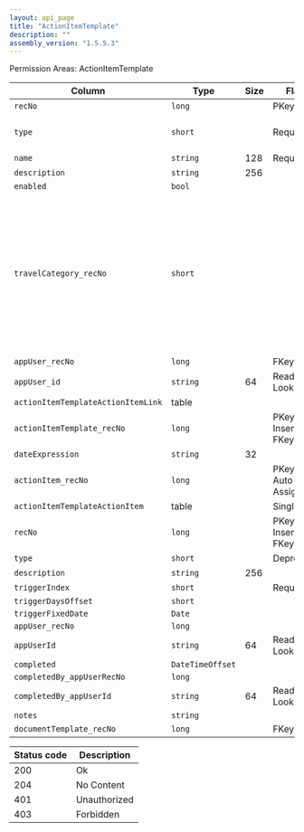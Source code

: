 ```yaml
---
layout: api_page
title: "ActionItemTemplate"
description: ""
assembly_version: "1.5.5.3"
---
```




Permission Areas: ActionItemTemplate

| Column | Type | Size | Flags | Table | Description |
| ------ | ---- | ---- | ----- | ----- | ----------- |
| `recNo` | `long` |  | PKey | `actionItemTemplate` | 
| `type` | `short` |  | Required | `actionItemTemplate` | Trip = 1, ClientProfile = 2, Person = 3
| `name` | `string` | 128 | Required | `actionItemTemplate` | 
| `description` | `string` | 256 |  | `actionItemTemplate` | 
| `enabled` | `bool` |  |  | `actionItemTemplate` | 
| `travelCategory_recNo` | `short` |  |  | `actionItemTemplate` | Air = 1, Hotel = 2, Car = 3, Cruise = 4, Tour = 5, Rail = 6, Transfer = 7, Insurance = 8, ServiceFee = 9, Excursion = 10, ClientVoucher = 11, GiftCertificate = 12, SupplierVoucher = 13, Misc = 99
| `appUser_recNo` | `long` |  | FKey | `actionItemTemplate` | 
| `appUser_id` | `string` | 64 | ReadOnly, Lookup | `actionItemTemplate` | 
| `actionItemTemplateActionItemLink ` | table |  |  | `actionItemTemplate` | 
| `actionItemTemplate_recNo` | `long` |  | PKey, InsertOnly, FKey | `actionItemTemplateActionItemLink` | 
| `dateExpression` | `string` | 32 |  | `actionItemTemplateActionItemLink` | 
| `actionItem_recNo` | `long` |  | PKey, Auto-Assign | `actionItemTemplateActionItemLink` | 
| `actionItemTemplateActionItem ` | table |  | Singleton | `actionItemTemplateActionItemLink` | 
| `recNo` | `long` |  | PKey, InsertOnly, FKey | `actionItem` | 
| `type` | `short` |  | Deprecated | `actionItem` | Not needed
| `description` | `string` | 256 |  | `actionItem` | 
| `triggerIndex` | `short` |  | Required | `actionItem` | 
| `triggerDaysOffset` | `short` |  |  | `actionItem` | 
| `triggerFixedDate` | `Date` |  |  | `actionItem` | 
| `appUser_recNo` | `long` |  |  | `actionItem` | 
| `appUserId` | `string` | 64 | ReadOnly, Lookup | `actionItem` | 
| `completed` | `DateTimeOffset` |  |  | `actionItem` | 
| `completedBy_appUserRecNo` | `long` |  |  | `actionItem` | 
| `completedBy_appUserId` | `string` | 64 | ReadOnly, Lookup | `actionItem` | 
| `notes` | `string` |  |  | `actionItem` | 
| `documentTemplate_recNo` | `long` |  | FKey | `actionItem` | 

| Status code | Description |
| ----------- | ----------- |
| 200 | Ok |
| 204 | No Content |
| 401 | Unauthorized |
| 403 | Forbidden |


